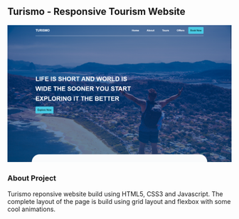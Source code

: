 ## Turismo - Responsive Tourism Website

![](img/landing-page.png)

### About Project

Turismo reponsive website build using HTML5, CSS3 and Javascript. The complete layout of the page is build using grid layout and flexbox with some cool animations.




